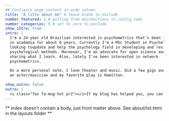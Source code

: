 ```yaml
---
## Configure page content in wide column
title: "A litte about me" # leave blank to exclude
number_featured: 1 # pulling from mainSections in config.toml
number_categories: 5 # set to zero to exclude
show_intro: true
intro: |
  I'm a 24-year old Brazilian interested in psychometrics that's been involved 
  in academia for about 6 years. Currently I'm a MSc Student in Psychology 
  looking toupdate and help the psychology field in developing and revising
  psychological methods. Moreover, I'm an advocate for open science and enjoy 
  sharing what I learn. Also, lately I've been interested in network 
  psychometrics.
  
  On a more personal note, I love theater and music. Did a few gigs and plays as
  an actor/musician and my favorite play is Hamilton.
  
show_outro: false
outro: |
  <i class="fas fa-mug-hot pr2"></i>If my blog has helped you, you can [buy me a coffee](https://ko-fi.com/gabrielrr)!
---
```


** index doesn't contain a body, just front matter above.
See about/list.html in the layouts folder **
